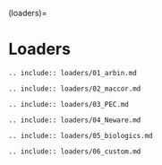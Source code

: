 (loaders)=

# Loaders

```{eval-rst}
.. include:: loaders/01_arbin.md
```

```{eval-rst}
.. include:: loaders/02_maccor.md
```

```{eval-rst}
.. include:: loaders/03_PEC.md
```

```{eval-rst}
.. include:: loaders/04_Neware.md
```

```{eval-rst}
.. include:: loaders/05_biologics.md
```

```{eval-rst}
.. include:: loaders/06_custom.md
```
